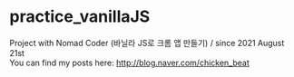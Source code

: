# practice_vanillaJS
Project with Nomad Coder (바닐라 JS로 크롬 앱 만들기) / since 2021 August 21st
<br />You can find my posts here: http://blog.naver.com/chicken_beat
